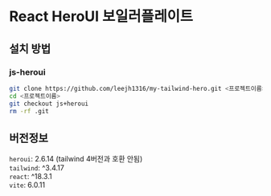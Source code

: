 # React HeroUI 보일러플레이트

## 설치 방법

### js-heroui

```bash
git clone https://github.com/leejh1316/my-tailwind-hero.git <프로젝트이름>
cd <프로젝트이름>
git checkout js+heroui
rm -rf .git
```

## 버전정보

`heroui`: 2.6.14 (tailwind 4버전과 호환 안됨)  
`tailwind`: ^3.4.17  
`react`: ^18.3.1  
`vite`: 6.0.11
